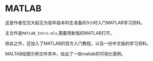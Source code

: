# MATLAB
这是作者在交大起见为低年级本科生准备的3小时入门MATLAB学习资料。

主文件是`MATLAB_Intro.mlx`,需要用新版的MATLAB打开。

除此之外，还加入了MATLAB的官方入门教程，以及一份中文版的学习资料。

MALTAB绘图示例文件夹中，给出了一些matlab的可视化案例。